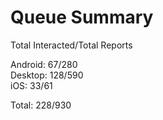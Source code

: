 # Queue Summary

Total Interacted/Total Reports

Android: 67/280  
Desktop: 128/590  
iOS: 33/61

Total: 228/930
